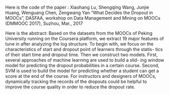 Here is the code of the paper :
Xiaohang Lu, Shengqing Wang, Junjie Huang, Wenguang Chen, Zengwang Yan “What Decides the Dropout in MOOCs”, DASFAA, workshop on Data Management and Mining on MOOCs (DMMOOC 2017), Suzhou, Mar., 2017

Here is the abstract:
Based on the datasets from the MOOCs of Peking University running on the Coursera platform, we extract 19 major features of tune in after analyzing the log structure. To begin with, we focus on the characteristics of start and dropout point of learners through the statis- tics of their start time and dropout time. Then we construct two models. First, several approaches of machine learning are used to build a slid- ing window model for predicting the dropout probabilities in a certain course. Second, SVM is used to build the model for predicting whether a student can get a score at the end of the course. For instructors and designers of MOOCs, dynamically tracking the records of the dropouts could be helpful to improve the course quality in order to reduce the dropout rate.